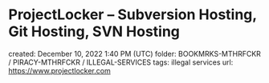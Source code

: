 # ProjectLocker – Subversion Hosting, Git Hosting, SVN Hosting

created: December 10, 2022 1:40 PM (UTC)
folder: BOOKMRKS-MTHRFCKR / PIRACY-MTHRFCKR / ILLEGAL-SERVICES
tags: illegal services
url: https://www.projectlocker.com